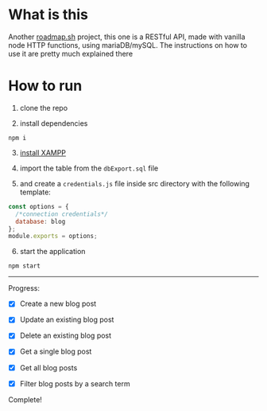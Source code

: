 # What is this

Another [roadmap.sh](https://roadmap.sh/projects/blogging-platform-api) project, this one is a RESTful API, made with vanilla node HTTP functions, using mariaDB/mySQL.
The instructions on how to use it are pretty much explained there

# How to run

1. clone the repo

2. install dependencies

```console
npm i
```
3. [install XAMPP](https://www.apachefriends.org/download.html)

4. import the table from the `dbExport.sql` file

5. and create a `credentials.js` file inside src directory with the following template:
```js
const options = {
  /*connection credentials*/
  database: blog
};
module.exports = options;
```

6. start the application
```console
npm start
```

---

Progress:


- [x] Create a new blog post
- [x] Update an existing blog post
- [x] Delete an existing blog post
- [x] Get a single blog post
- [x] Get all blog posts
- [x] Filter blog posts by a search term


Complete!
